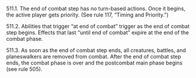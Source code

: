 511.1. The end of combat step has no turn-based actions. Once it begins, the active player gets priority. (See rule 117, “Timing and Priority.”)

511.2. Abilities that trigger “at end of combat” trigger as the end of combat step begins. Effects that last “until end of combat” expire at the end of the combat phase.

511.3. As soon as the end of combat step ends, all creatures, battles, and planeswalkers are removed from combat. After the end of combat step ends, the combat phase is over and the postcombat main phase begins (see rule 505).